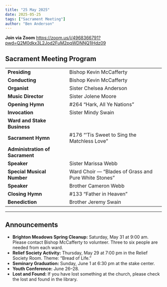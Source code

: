 ```yaml
---
title: "25 May 2025"
date: 2025-05-25
tags: ["Sacrament Meeting"]
author: "Ben Anderson"
---
```


**Join via Zoom**
<https://zoom.us/j/4968366791?pwd=Q2M0dkx3L2Jod2FuM2pqWDNNQ1lHdz09>

## Sacrament Meeting Program

|                              |                                             |
| ---------------------------- | ------------------------------------------- |
| **Presiding**                | Bishop Kevin McCafferty                     |
| **Conducting**               | Bishop Kevin McCafferty                     |
| **Organist**                 | Sister Chelsea Anderson                     |
| **Music Director**           | Sister Jolene Moore                         |
| **Opening Hymn**             | #264 “Hark, All Ye Nations”                 |
| **Invocation**               | Sister Mindy Swain                          |
| **Ward and Stake Business**  |                                             |
| **Sacrament Hymn**           | #176 “’Tis Sweet to Sing the Matchless Love”|
| **Administration of Sacrament** |                                         |
| **Speaker**                  | Sister Marissa Webb                         |
| **Special Musical Number**   | Ward Choir — “Blades of Grass and Pure White Stones” |
| **Speaker**                  | Brother Cameron Webb                        |
| **Closing Hymn**             | #133 “Father in Heaven”                     |
| **Benediction**              | Brother Jeremy Swain                        |

---

## Announcements

- **Brighton Meadows Spring Cleanup:** Saturday, May 31 at 9:00 am. Please contact Bishop McCafferty to volunteer. Three to six people are needed from each ward.
- **Relief Society Activity:** Thursday, May 29 at 7:00 pm in the Relief Society Room. Theme: “Bread of Life.”
- **Seminary Graduation:** Sunday, June 1 at 6:30 pm at the stake center.
- **Youth Conference:** June 26–28.
- **Lost and Found:** If you have lost something at the church, please check the lost and found in the library.
